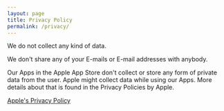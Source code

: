 ```yaml
---
layout: page
title: Privacy Policy
permalink: /privacy/
---
```


<div>
    <p>
    We do not collect any kind of data. 
    </p>
    <p>
    We don't share any of your E-mails or E-mail addresses with anybody.
    </p>
    <p>
    Our Apps in the Apple App Store don't collect or store any form of private data from the user. Apple might collect data while using our Apps. More details about that is found in the Privacy Policies by Apple.
    </p>
    <a href="https://www.apple.com/legal/privacy/">Apple's Privacy Policy</a>
</div>
